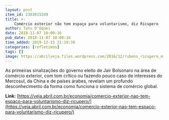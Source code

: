 ```yaml
---
layout: post
item_id: 2383015249
title: >-
    Comércio exterior não tem espaço para voluntarismo, diz Ricupero
author: Tatu D'Oquei
date: 2018-11-07 10:00:16
pub_date: 2018-11-07 10:00:16
time_added: 2019-12-23 21:19:30
categories: [refletimos]
tags: []
image: https://abrilveja.files.wordpress.com/2016/12/rubens_ricupero_min_bc-1344070.jpg?quality=70&strip=info&w=600&h=400&crop=1
---
```


​As primeiras sinalizações do governo eleito de Jair Bolsonaro na área de comércio exterior, com tom crítico ou fazendo pouco caso de interesses do Mercosul, da China e de países árabes, revelam um profundo desconhecimento da forma como funciona o sistema de comércio global.

**Link:** [https://veja.abril.com.br/economia/comercio-exterior-nao-tem-espaco-para-voluntarismo-diz-ricupero/](https://veja.abril.com.br/economia/comercio-exterior-nao-tem-espaco-para-voluntarismo-diz-ricupero/)

